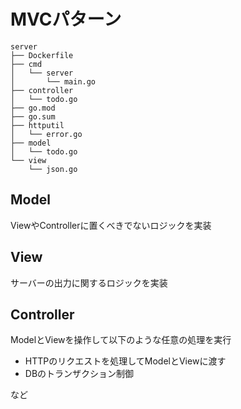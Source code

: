 # MVCパターン

```
server
├── Dockerfile
├── cmd
│   └── server
│       └── main.go
├── controller
│   └── todo.go
├── go.mod
├── go.sum
├── httputil
│   └── error.go
├── model
│   └── todo.go
└── view
    └── json.go
```

## Model

ViewやControllerに置くべきでないロジックを実装

## View

サーバーの出力に関するロジックを実装

## Controller

ModelとViewを操作して以下のような任意の処理を実行

* HTTPのリクエストを処理してModelとViewに渡す
* DBのトランザクション制御

など